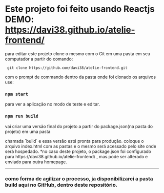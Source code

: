 # Este projeto foi feito usando Reactjs DEMO: https://davi38.github.io/atelie-frontend/
 para editar este projeto clone o mesmo com o Git em uma pasta em seu computador a partir do comando:
 <p><code> git clone https://github.com/davi38/atelie-frontend.git</code></p>

com o prompt de commando dentro da pasta onde foi clonado os arquivos use:
### `npm start`
para ver a aplicação no modo de teste e editar.

### `npm run build`
vai criar uma versão final do projeto a partir do package.json(na pasta do projeto) em uma pasta
<p> chamada `build` e essa versão está pronta para produção.
coloque o arquivo index.html com as pastas e o mesmo será acessado pelo site onde será hospedado.
*no caso deste projeto, o package.json foi configurado para https://davi38.github.io/atelie-frontend/ , mas pode ser alterado
e enviado para outra homepage.

<hr />

<h3> como forma de agilizar o processo, ja disponibilizarei a pasta build aqui no GitHub, dentro deste repositório.</h3>
